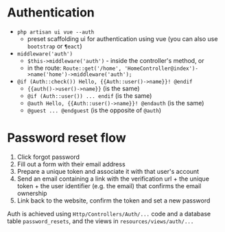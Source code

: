 # Authentication

* `php artisan ui vue --auth`
  * preset scaffolding ui for authentication using vue (you can also use `bootstrap` or `¶eact`)
* `middleware('auth')`
  * `$this->middleware('auth')` - inside the controller's method, or
  * in the route: `Route::get('/home', 'HomeController@index')->name('home')->middleware('auth');`
* `@if (Auth::check()) Hello, {{Auth::user()->name}}! @endif` 
  * `{{auth()->user()->name}}` (is the same)
  * `@if (Auth::user()) ... endif` (is the same)
  * `@auth Hello, {{Auth::user()->name}}! @endauth` (is the same)
  * `@guest ... @endguest` (is the opposite of `@auth`)

# Password reset flow

1. Click forgot password
2. Fill out a form with their email address
3. Prepare a unique token and associate it with that user's account
4. Send an email containing a link with the verification url + the unique token + the user identifier (e.g. the email) that confirms the email ownership
5. Link back to the website, confirm the token and set a new password

Auth is achieved using `Http/Controllers/Auth/...` code and a database table `password_resets`, and the views in `resources/views/auth/...`